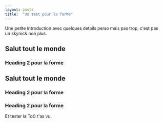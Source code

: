 ```yaml
---
layout: posts
title:  "Un test pour la forme"
---
```



Une petite introduction avec quelques details perso mais pas trop, c'est pas un skyrock non plus. 

<h2>Salut tout le monde</h2>

<h3>Heading 2 pour la forme</h3>

<h2>Salut tout le monde</h2>

<h3>Heading 2 pour la forme</h3>
<h3>Heading 2 pour la forme</h3>

Et tester la ToC t'as vu.